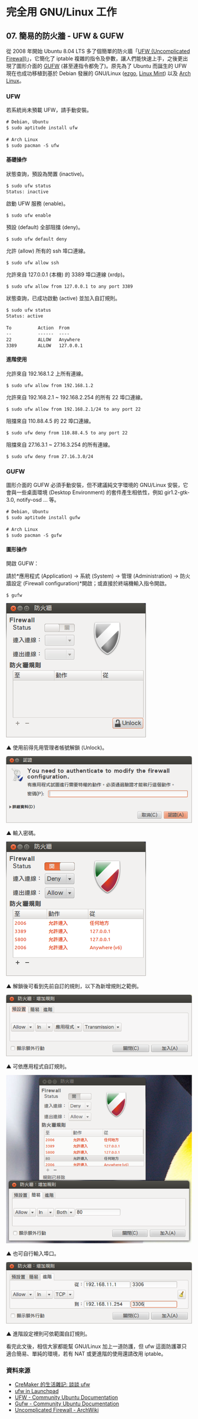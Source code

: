 # 完全用 GNU/Linux 工作

## 07. 簡易的防火牆 - UFW & GUFW

從 2008 年開始 Ubuntu 8.04 LTS 多了個簡單的防火牆「[UFW (Uncomplicated Firewall)](http://en.wikipedia.org/wiki/Uncomplicated_Firewall)」，它簡化了 iptable 複雜的指令及參數，讓人們能快速上手，之後更出現了圖形介面的 [GUFW](http://gufw.org/) (甚至連指令都免了)。原先為了 Ubuntu 而誕生的 UFW 現在也成功移植到基於 Debian 發展的 GNU/Linux ([ezgo](http://ezgo.westart.tw/ezgoX/), [Linux Mint](http://www.linuxmint.com/)) 以及 [Arch Linux](http://archlinux.tw/)。

###  UFW

若系統尚未預載 UFW，請手動安裝。

	# Debian, Ubuntu
	$ sudo aptitude install ufw 

	# Arch Linux
	$ sudo pacman -S ufw

####  基礎操作

狀態查詢，預設為閒置 (inactive)。

	$ sudo ufw status
	Status: inactive

啟動 UFW 服務 (enable)。

	$ sudo ufw enable

預設 (default) 全部阻擋 (deny)。

	$ sudo ufw default deny

允許 (allow) 所有的 ssh 埠口連線。

	$ sudo ufw allow ssh

允許來自 127.0.0.1 (本機) 的 3389 埠口連線 (xrdp)。

	$ sudo ufw allow from 127.0.0.1 to any port 3389

狀態查詢，已成功啟動 (active) 並加入自訂規則。

	$ sudo ufw status
	Status: active
	
	To			Action	From
	--			------	----
	22			ALLOW 	Anywhere
	3389		ALLOW 	127.0.0.1

#### 進階使用

允許來自 192.168.1.2 上所有連線。 

	$ sudo ufw allow from 192.168.1.2

允許來自 192.168.2.1 ~ 192.168.2.254 的所有 22 埠口連線。 

	$ sudo ufw allow from 192.168.2.1/24 to any port 22

阻擋來自 110.88.4.5 的 22 埠口連線。 

	$ sudo ufw deny from 110.88.4.5 to any port 22

阻擋來自 27.16.3.1 ~ 27.16.3.254 的所有連線。 

	$ sudo ufw deny from 27.16.3.0/24

### GUFW

圖形介面的 GUFW 必須手動安裝，但不建議純文字環境的 GNU/Linux 安裝，它會與一些桌面環境 (Desktop Environment) 的套件產生相依性，例如 gir1.2-gtk-3.0, notify-osd ... 等。

	# Debian, Ubuntu
	$ sudo aptitude install gufw 

	# Arch Linux
	$ sudo pacman -S gufw

####  圖形操作

開啟 GUFW：

請於*應用程式 (Application) -> 系統 (System) -> 管理 (Administration) -> 防火牆設定 (Firewall configuration)*開啟；或直接於終端機輸入指令開啟。

	$ gufw

![2013-09-24-gufw-01.png](imgs/2013-09-24-gufw-01.png "2013-09-24-gufw-01.png")

 ▲ 使用前得先用管理者帳號解鎖 (Unlock)。

![2013-09-24-gufw-02.png](imgs/2013-09-24-gufw-02.png "2013-09-24-gufw-02.png")

 ▲ 輸入密碼。

![2013-09-24-gufw-03.png](imgs/2013-09-24-gufw-03.png "2013-09-24-gufw-03.png")

 ▲ 解鎖後可看到先前自訂的規則，以下為新增規則之範例。

![2013-09-24-gufw-04.png](imgs/2013-09-24-gufw-04.png "2013-09-24-gufw-04.png")

 ▲ 可依應用程式自訂規則。

![2013-09-24-gufw-05.png](imgs/2013-09-24-gufw-05.png "2013-09-24-gufw-05.png")

 ▲ 也可自行輸入埠口。

![2013-09-24-gufw-06.png](imgs/2013-09-24-gufw-06.png "2013-09-24-gufw-06.png")

 ▲ 進階設定裡則可依範圍自訂規則。

看完此文後，相信大家都能幫 GNU/Linux 加上一道防護，但 ufw 這面防護罩只適合簡易、單純的環境，若有 NAT 或更進階的使用還請改用 iptable。

### 資料來源
	
- [CreMaker 的生活雜記: 談談 ufw](http://cm-life.blogspot.tw/2008/05/ufw.html)
- [ufw in Launchpad](https://launchpad.net/ufw)
- [UFW - Community Ubuntu Documentation](https://help.ubuntu.com/community/UFW#Allow_Access)
- [Gufw - Community Ubuntu Documentation](https://help.ubuntu.com/community/Gufw)
- [Uncomplicated Firewall - ArchWiki](https://wiki.archlinux.org/index.php/Uncomplicated_Firewall)
